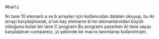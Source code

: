
#hw1.c

İki tane 10 elemanlı a ve b arraylerı için kullanıcıdan dataları okuyup,
bu iki arrayi karşılaştırarak, a'nın kaç  elemanın b'nin elemanlarından büyük olduğunu bulan  bir tane C programı
Bu programı yazarken iki tane sayıyı karşılaştıran compare(x, y) şeklinde bir macro tanımlanıp kullanılmıştır.
